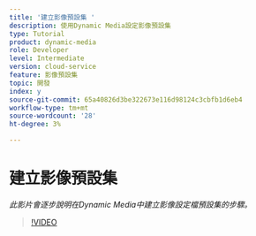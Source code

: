 ```yaml
---
title: '建立影像預設集 '
description: 使用Dynamic Media設定影像預設集
type: Tutorial
product: dynamic-media
role: Developer
level: Intermediate
version: cloud-service
feature: 影像預設集
topic: 開發
index: y
source-git-commit: 65a40826d3be322673e116d98124c3cbfb1d6eb4
workflow-type: tm+mt
source-wordcount: '28'
ht-degree: 3%

---
```


# 建立影像預設集

*此影片會逐步說明在Dynamic Media中建立影像設定檔預設集的步驟。*

>[!VIDEO](https://video.tv.adobe.com/v/335459?quality=9&learn=on)
